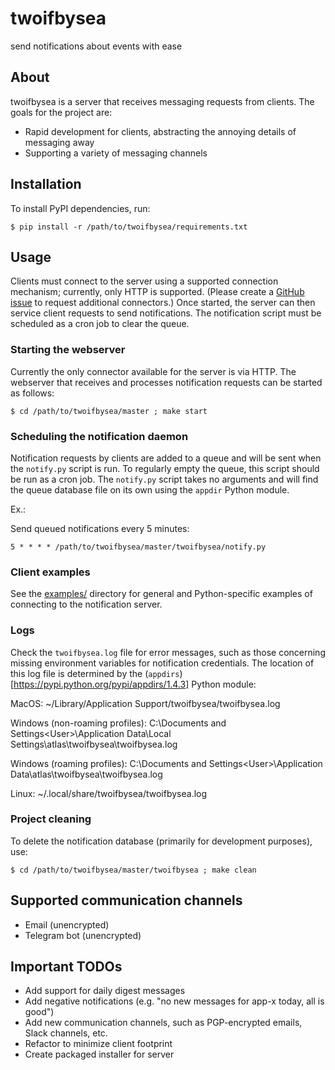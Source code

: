 # twoifbysea
send notifications about events with ease

## About

twoifbysea is a server that receives messaging requests from clients. The goals for the project are:
* Rapid development for clients, abstracting the annoying details of messaging away
* Supporting a variety of messaging channels

## Installation

To install PyPI dependencies, run:

    $ pip install -r /path/to/twoifbysea/requirements.txt

## Usage

Clients must connect to the server using a supported connection mechanism; currently, only HTTP is supported. (Please create a [GitHub issue](https://github.com/kristovatlas/twoifbysea/issues) to request additional connectors.) Once started, the server can then service client requests to send notifications. The notification script must be scheduled as a cron job to clear the queue.

### Starting the webserver

Currently the only connector available for the server is via HTTP. The webserver that receives and processes notification requests can be started as follows:

    $ cd /path/to/twoifbysea/master ; make start

### Scheduling the notification daemon

Notification requests by clients are added to a queue and will be sent when the `notify.py` script is run. To regularly empty the queue, this script should be run as a cron job. The `notify.py` script takes no arguments and will find the queue database file on its own using the `appdir` Python module.

Ex.:

Send queued notifications every 5 minutes:
```
5 * * * * /path/to/twoifbysea/master/twoifbysea/notify.py
```

### Client examples

See the [examples/](examples/) directory for general and Python-specific examples of connecting to the notification server.

### Logs

Check the `twoifbysea.log` file for error messages, such as those concerning missing environment variables for notification credentials. The location of this log file is determined by the (`appdirs`)[https://pypi.python.org/pypi/appdirs/1.4.3] Python module:

MacOS:
    ~/Library/Application Support/twoifbysea/twoifbysea.log

Windows (non-roaming profiles):
    C:\Documents and Settings\<User>\Application Data\Local Settings\atlas\twoifbysea\twoifbysea.log

Windows (roaming profiles):
    C:\Documents and Settings\<User>\Application Data\atlas\twoifbysea\twoifbysea.log

Linux:
    ~/.local/share/twoifbysea/twoifbysea.log

### Project cleaning

To delete the notification database (primarily for development purposes), use:

    $ cd /path/to/twoifbysea/master/twoifbysea ; make clean

## Supported communication channels

* Email (unencrypted)
* Telegram bot (unencrypted)

## Important TODOs

* Add support for daily digest messages
* Add negative notifications (e.g. "no new messages for app-x today, all is good")
* Add new communication channels, such as PGP-encrypted emails, Slack channels, etc.
* Refactor to minimize client footprint
* Create packaged installer for server
